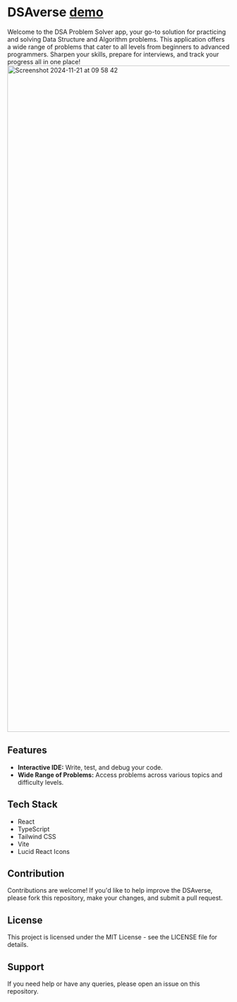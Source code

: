 # DSAverse [demo](https://dsa-problem-solver.vercel.app/)

Welcome to the DSA Problem Solver app, your go-to solution for practicing and solving Data Structure and Algorithm problems. This application offers a wide range of problems that cater to all levels from beginners to advanced programmers. Sharpen your skills, prepare for interviews, and track your progress all in one place!
<img width="1512" alt="Screenshot 2024-11-21 at 09 58 42" src="https://github.com/user-attachments/assets/88222885-3926-4d10-86ea-5b7e4716d791">

## Features

- **Interactive IDE:** Write, test, and debug your code.
- **Wide Range of Problems:** Access problems across various topics and difficulty levels.

## Tech Stack

- React
- TypeScript
- Tailwind CSS
- Vite
- Lucid React Icons

## Contribution

Contributions are welcome! If you'd like to help improve the DSAverse, please fork this repository, make your changes, and submit a pull request.

## License

This project is licensed under the MIT License - see the LICENSE file for details.

## Support

If you need help or have any queries, please open an issue on this repository.
